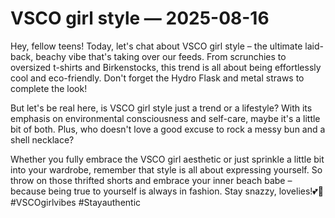 # VSCO girl style — 2025-08-16

Hey, fellow teens! Today, let's chat about VSCO girl style – the ultimate laid-back, beachy vibe that's taking over our feeds. From scrunchies to oversized t-shirts and Birkenstocks, this trend is all about being effortlessly cool and eco-friendly. Don't forget the Hydro Flask and metal straws to complete the look!

But let's be real here, is VSCO girl style just a trend or a lifestyle? With its emphasis on environmental consciousness and self-care, maybe it's a little bit of both. Plus, who doesn't love a good excuse to rock a messy bun and a shell necklace?

Whether you fully embrace the VSCO girl aesthetic or just sprinkle a little bit into your wardrobe, remember that style is all about expressing yourself. So throw on those thrifted shorts and embrace your inner beach babe – because being true to yourself is always in fashion. Stay snazzy, lovelies!💕🌊 #VSCOgirlvibes #Stayauthentic